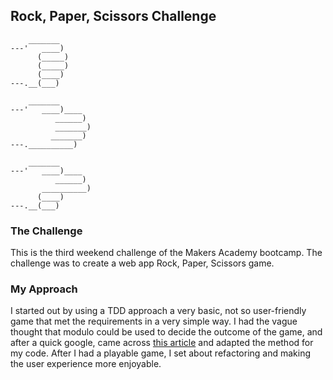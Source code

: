 ## Rock, Paper, Scissors Challenge

```
    _______
---'   ____)
      (_____)
      (_____)
      (____)
---.__(___)

    _______
---'   ____)____
          ______)
          _______)
         _______)
---.__________)

    _______
---'   ____)____
          ______)
       __________)
      (____)
---.__(___)
```

### The Challenge

This is the third weekend challenge of the Makers Academy bootcamp. The challenge was to create a web app 
Rock, Paper, Scissors game.

### My Approach

I started out by using a TDD approach a very basic, not so user-friendly game that met the requirements in 
a very simple way. I had the vague thought that modulo could be used to decide the outcome of the game,
and after a quick google, came across [this article](https://therenegadecoder.com/code/rock-paper-scissors-using-modular-arithmetic/) and adapted the method for my code. After I had a 
playable game, I set about refactoring and making the user experience more enjoyable.
